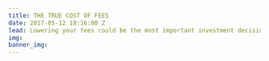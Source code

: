 ```yaml
---
title: THE TRUE COST OF FEES
date: 2017-05-12 18:16:00 Z
lead: Lowering your fees could be the most important investment decision you make.
img: 
banner_img: 
---
```


